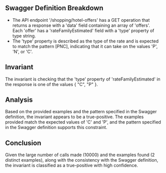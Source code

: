 ## Swagger Definition Breakdown
- The API endpoint '/shopping/hotel-offers' has a GET operation that returns a response with a 'data' field containing an array of 'offers'. Each 'offer' has a 'rateFamilyEstimated' field with a 'type' property of type string.
- The 'type' property is described as the type of the rate and is expected to match the pattern [PNC], indicating that it can take on the values 'P', 'N', or 'C'.

## Invariant
The invariant is checking that the 'type' property of 'rateFamilyEstimated' in the response is one of the values { "C", "P" }.

## Analysis
Based on the provided examples and the pattern specified in the Swagger definition, the invariant appears to be a true-positive. The examples provided match the expected values of 'C' and 'P', and the pattern specified in the Swagger definition supports this constraint.

## Conclusion
Given the large number of calls made (10000) and the examples found (2 distinct examples), along with the consistency with the Swagger definition, the invariant is classified as a true-positive with high confidence.
